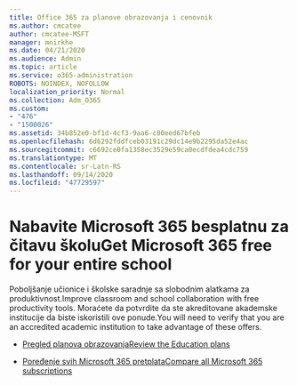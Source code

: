 ```yaml
---
title: Office 365 za planove obrazovanja i cenovnik
ms.author: cmcatee
author: cmcatee-MSFT
manager: mnirkhe
ms.date: 04/21/2020
ms.audience: Admin
ms.topic: article
ms.service: o365-administration
ROBOTS: NOINDEX, NOFOLLOW
localization_priority: Normal
ms.collection: Adm_O365
ms.custom:
- "476"
- "1500026"
ms.assetid: 34b852e0-bf1d-4cf3-9aa6-c80eed67bfeb
ms.openlocfilehash: 6d6292fddfceb03191c29dc14e9b2295da52e4ac
ms.sourcegitcommit: c6692ce0fa1358ec3529e59ca0ecdfdea4cdc759
ms.translationtype: MT
ms.contentlocale: sr-Latn-RS
ms.lasthandoff: 09/14/2020
ms.locfileid: "47729597"
---
```

# <a name="get-microsoft-365-free-for-your-entire-school"></a><span data-ttu-id="f8fb9-102">Nabavite Microsoft 365 besplatnu za čitavu školu</span><span class="sxs-lookup"><span data-stu-id="f8fb9-102">Get Microsoft 365 free for your entire school</span></span>

<span data-ttu-id="f8fb9-103">Poboljšanje učionice i školske saradnje sa slobodnim alatkama za produktivnost.</span><span class="sxs-lookup"><span data-stu-id="f8fb9-103">Improve classroom and school collaboration with free productivity tools.</span></span> <span data-ttu-id="f8fb9-104">Moraćete da potvrdite da ste akreditovane akademske institucije da biste iskoristili ove ponude.</span><span class="sxs-lookup"><span data-stu-id="f8fb9-104">You will need to verify that you are an accredited academic institution to take advantage of these offers.</span></span>
  
- [<span data-ttu-id="f8fb9-105">Pregled planova obrazovanja</span><span class="sxs-lookup"><span data-stu-id="f8fb9-105">Review the Education plans</span></span>](https://products.office.com/academic/compare-office-365-education-plans)

- [<span data-ttu-id="f8fb9-106">Poređenje svih Microsoft 365 pretplata</span><span class="sxs-lookup"><span data-stu-id="f8fb9-106">Compare all Microsoft 365 subscriptions</span></span>](https://products.office.com/business/compare-more-office-365-for-business-plans)